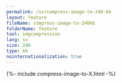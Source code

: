 ```yaml
---
permalink: /sv/compress-image-to-240-kb
layout: feature
fileName: compress-image-to-240kb
folderName: feature
tool: imgcompression
lang: sv
size: 240
type: kb
nointernationalization: true
---
```

{%- include compress-image-to-X.html -%}
      